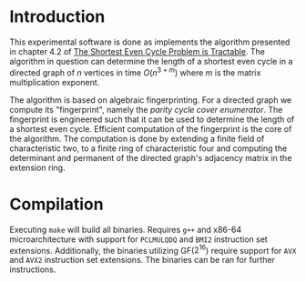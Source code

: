 # Introduction
This experimental software is done as implements the algorithm presented in chapter 4.2 of [The Shortest Even Cycle Problem is Tractable](https://arxiv.org/abs/2111.02992). The algorithm in question can determine the length of a shortest even cycle in a directed graph of $n$ vertices in time $O(n^{3+m})$ where $m$ is the matrix multiplication exponent.

The algorithm is based on algebraic fingerprinting. For a directed graph we compute its "fingerprint", namely the *parity cycle cover enumerator*. The fingerprint is engineered such that it can be used to determine the length of a shortest even cycle. Efficient computation of the fingerprint is the core of the algorithm. The computation is done by extending a finite field of characteristic two, to a finite ring of characteristic four and computing the determinant and permanent of the directed graph's adjacency matrix in the extension ring.

# Compilation
Executing `make` will build all binaries. Requires `g++` and x86-64 microarchitecture with support for `PCLMULQDQ` and `BMI2` instruction set extensions. Additionally, the binaries utilizing GF($2^{16}$) require support for `AVX` and `AVX2` instruction set extensions. The binaries can be ran for further instructions.
